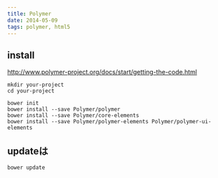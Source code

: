 ```yaml
---
title: Polymer
date: 2014-05-09
tags: polymer, html5
---
```




## install

<http://www.polymer-project.org/docs/start/getting-the-code.html>


```
mkdir your-project
cd your-project

bower init
bower install --save Polymer/polymer
bower install --save Polymer/core-elements
bower install --save Polymer/polymer-elements Polymer/polymer-ui-elements

```

## updateは

```
bower update
```


